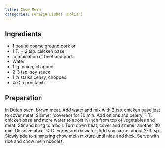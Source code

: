 ```yaml
---
title: Chow Mein
categories: Foreign Dishes (Polish)
---
```


## Ingredients

- 1 pound coarse ground pork or
- 1 T. + 2 tsp. chicken base
- combination of beef and pork
- Water
- 1 lg. onion, chopped
- 2-3 tsp. soy sauce
- 1 ½ stalks celery, chopped
- ¼ C. cornstarch

## Preparation

In Dutch oven, brown meat.  Add water and mix with 2 tsp. chicken base just to cover meat.  Simmer (covered) for 30 min.  Add onions and celery, 1 T. chicken base and more water to about ½ inch from top of vegetables and meat.  Stir and bring to a boil.  Turn down heat, cover and simmer another 30 min.  Dissolve about ¼ C. cornstarch in water.  Add soy sauce, about 2-3 tsp.  Slowly add to simmering chow mein mixture until nice and thick.  Serve with rice and chow mein noodles.

